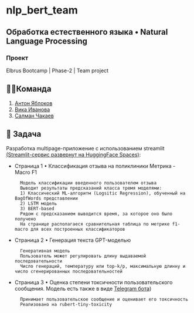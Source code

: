 # nlp_bert_team

## Обработка естественного языка • Natural Language Processing

### Проект

Elbrus Bootcamp | Phase-2 | Team project

## 🦸‍♂️Команда
1. [Антон Яблоков](https://github.com/AntNikYab)
2. [Вика Иванова](https://github.com/Vikaska031)
3. [Салман Чакаев](https://github.com/veidlink)

## 🎯 Задача    
Разработка multipage-приложение с использованием streamlit [(Streamlit-сервис развернут на HuggingFace Spaces)](https://huggingface.co/spaces/AntNikYab/NaturalLanguageProcessing):

- Страница 1 • Классификация отзыва на поликлиники
  Метрика - Macro F1

        Модель классификации введенного пользователем отзыва
        Выводит результаты предсказаний класса тремя моделями:
        1) Классический ML-алгоритм (Logsitic Regression), обученный на BagOfWords представлении
        2) LSTM модель
        3) BERT-based
        Рядом с предсказанием выводится время, за которое оно было получено
        На странице располагаеся сравнительная таблица по метрике f1-macro для всех построенных классификаторов


- Страница 2 • Генерация текста GPT-моделью 

        Генеративная модель 
        Пользователь может регулировать длину выдаваемой последовательности
        Число генераций, температуру или top-k/p, максимальную длинну и число сгенерированных последовательностей 


- Страница 3 • Оценка степени токсичности пользовательского сообщения. Модель есть также в виде [Telegram бота](https://t.me/ToxicElbBot))
  
        Принимает пользовательское сообщение и оценивает его токсичность
        Реализовано на rubert-tiny-toxicity
